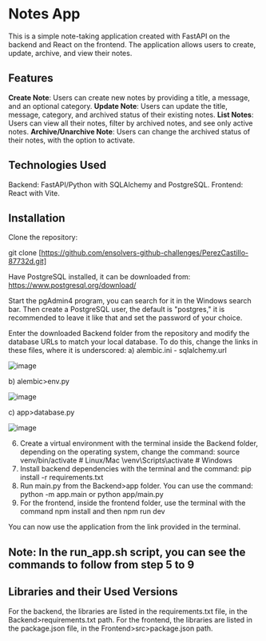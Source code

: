 # Notes App
This is a simple note-taking application created with FastAPI on the backend and React on the frontend. The application allows users to create, update, archive, and view their notes.
 
## Features
**Create Note**: Users can create new notes by providing a title, a message, and an optional category.
**Update Note**: Users can update the title, message, category, and archived status of their existing notes.
**List Notes**: Users can view all their notes, filter by archived notes, and see only active notes.
**Archive/Unarchive Note**: Users can change the archived status of their notes, with the option to activate.

## Technologies Used
Backend: FastAPI/Python with SQLAlchemy and PostgreSQL.
Frontend: React with Vite.

## Installation
Clone the repository:


git clone [https://github.com/ensolvers-github-challenges/PerezCastillo-87732d.git]

Have PostgreSQL installed, it can be downloaded from: https://www.postgresql.org/download/

Start the pgAdmin4 program, you can search for it in the Windows search bar. Then create a PostgreSQL user, the default is "postgres," it is recommended to leave it like that and set the password of your choice.

Enter the downloaded Backend folder from the repository and modify the database URLs to match your local database. To do this, change the links in these files, where it is underscored:
a) alembic.ini - sqlalchemy.url

![image](https://github.com/ensolvers-github-challenges/PerezCastillo-87732d/assets/128911355/3e582274-d0c9-4c07-8ca6-720c17b74cbc)

b) alembic>env.py


![image](https://github.com/ensolvers-github-challenges/PerezCastillo-87732d/assets/128911355/b3f0fa1b-c858-44a5-b686-cf22358d7881)

c) app>database.py


![image](https://github.com/ensolvers-github-challenges/PerezCastillo-87732d/assets/128911355/aa90c2e6-869e-4908-bc0d-665877802a35)

6. Create a virtual environment with the terminal inside the Backend folder, depending on the operating system, change the command:
source venv/bin/activate # Linux/Mac
\venv\Scripts\activate # Windows
7. Install backend dependencies with the terminal and the command: pip install -r requirements.txt
8. Run main.py from the Backend>app folder. You can use the command: python -m app.main or python app/main.py
9. For the frontend, inside the frontend folder, use the terminal with the command npm install and then npm run dev

You can now use the application from the link provided in the terminal.
## Note: In the run_app.sh script, you can see the commands to follow from step 5 to 9

## Libraries and their Used Versions
For the backend, the libraries are listed in the requirements.txt file, in the Backend>requirements.txt path.
For the frontend, the libraries are listed in the package.json file, in the Frontend>src>package.json path.
